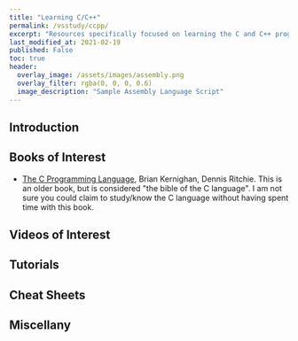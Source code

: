```yaml
---
title: "Learning C/C++"
permalink: /vsstudy/ccpp/
excerpt: "Resources specifically focused on learning the C and C++ programming languages"
last_modified_at: 2021-02-19
published: False
toc: true
header:
  overlay_image: /assets/images/assembly.png
  overlay_filter: rgba(0, 0, 0, 0.6)
  image_description: "Sample Assembly Language Script"
---
```

## Introduction


## Books of Interest

* [The C Programming Language](https://amzn.to/3bV3S0q), Brian Kernighan, Dennis Ritchie. This is an older book, but is considered "the bible of the C language". I am not sure you could claim to study/know the C language without having spent time with this book.

## Videos of Interest


## Tutorials


## Cheat Sheets 


## Miscellany

